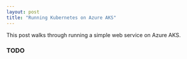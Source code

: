 ```yaml
---
layout: post
title: "Running Kubernetes on Azure AKS"
---
```


This post walks through running a simple web service on Azure AKS.

### TODO